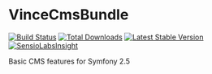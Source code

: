 VinceCmsBundle
==============

[![Build Status](https://travis-ci.org/vincentchalamon/VinceCmsBundle.png?branch=1.0.0)](https://travis-ci.org/vincentchalamon/VinceCmsBundle)
[![Total Downloads](https://poser.pugx.org/vince/cms-bundle/downloads.png)](https://packagist.org/packages/vince/cms-bundle)
[![Latest Stable Version](https://poser.pugx.org/vince/cms-bundle/v/stable.png)](https://packagist.org/packages/vince/cms-bundle)
[![SensioLabsInsight](https://insight.sensiolabs.com/projects/ac59862d-c431-4d62-b98e-dfb92f331c68/mini.png)](https://insight.sensiolabs.com/projects/ac59862d-c431-4d62-b98e-dfb92f331c68)

Basic CMS features for Symfony 2.5
